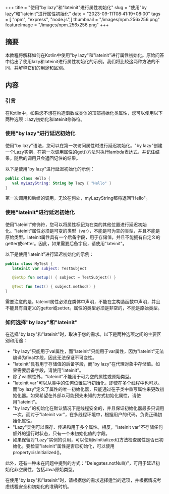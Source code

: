 +++
title = "使用\"by lazy\"和\"lateinit\"进行属性初始化"
slug = "使用\"by lazy\"和\"lateinit\"进行属性初始化"
date = "2023-09-11T08:41:19+08:00"
tags = [ "npm", "express", "node.js",]
thumbnail = "/images/npm.256x256.png"
featureImage = "/images/npm.256x256.png"
+++


## 摘要
本教程将解释如何在Kotlin中使用"by lazy"和"lateinit"进行属性初始化。原始问答中给出了使用lazy和lateinit进行属性初始化的示例。我们将比较这两种方法的不同，并解释它们的用途和区别。

## 内容

### 引言
在Kotlin中，如果您不想在构造函数或类体的顶部初始化类属性，您可以使用以下两种选项：lazy初始化和lateinit修饰符。

### 使用"by lazy"进行延迟初始化
使用"by lazy"语法，您可以在第一次访问属性时进行延迟初始化。"by lazy"创建一个Lazy实例，在第一次调用属性的get()方法时执行lambda表达式，并记住结果。随后的调用只会返回记住的结果。

以下是使用"by lazy"进行延迟初始化的示例：
```kotlin
public class Hello {
   val myLazyString: String by lazy { "Hello" }
}
```
第一次调用和后续的调用，无论在何处，myLazyString都将返回"Hello"。

### 使用"lateinit"进行延迟初始化
使用"lateinit"修饰符，您可以将属性标记为在类的其他位置进行延迟初始化。"lateinit"属性必须是可变的类型（var），不能是可为空的类型，并且不能是原始类型。lateinit属性具有一个后备字段，用于存储值，并且不能拥有自定义的getter或setter。因此，如果需要后备字段，请使用"lateinit"。

以下是使用"lateinit"进行延迟初始化的示例：
```kotlin
public class MyTest {
   lateinit var subject: TestSubject

   @SetUp fun setup() { subject = TestSubject() }

   @Test fun test() { subject.method() }
}
```
需要注意的是，lateinit属性必须在类体中声明，不能在主构造函数中声明，并且不能具有自定义的getter或setter。属性的类型必须是非空的，不能是原始类型。

### 如何选择"by lazy"和"lateinit"
在选择"by lazy"和"lateinit"时，取决于您的需求。以下是两种选项之间的主要区别和用途：

- "by lazy"只能用于val属性，而"lateinit"只能用于var属性，因为"lateinit"无法编译为final字段，因此无法保证不可变性。
- "lateinit"具有用于存储值的后备字段，而"by lazy"在代理对象中存储值。如果需要后备字段，请使用"lateinit"。
- 除了val属性外，"lateinit"不能用于可为空的属性或原始类型。
- "lateinit var"可以从类中的任何位置进行初始化，即使在多个线程中也可以。而"by lazy"定义了属性的唯一初始化器，只能通过在子类中重写属性来更改初始化器。如果希望在外部以可能预先未知的方式初始化属性，请使用"lateinit"。
- "by lazy"的初始化在默认情况下是线程安全的，并且保证初始化器最多只调用一次。而对于"lateinit var"，在多线程环境中，根据用户的代码，负责正确初始化属性。
- "Lazy"实例可以保存、传递和用于多个属性。相反，"lateinit var"不存储任何额外的运行时状态，只有一个未初始化值的字段。
- 如果保留对"Lazy"实例的引用，可以使用isInitialized()方法检查属性是否已初始化。要检查"lateinit"属性是否已初始化，可以使用property::isInitialized()。

此外，还有一种未在问题中提到的方式："Delegates.notNull()"，可用于延迟初始化非空属性，包括Java原始类型。

在使用"by lazy"和"lateinit"时，请根据您的需求选择适当的选项，并根据情况考虑线程安全和初始化的准确时机。


